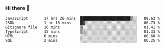 ### Hi there 👋

<!-- - 🔭 I’m currently working on ...
- 🌱 I’m currently learning ...
- 👯 I’m looking to collaborate on ...
- 🤔 I’m looking for help with ...
- 💬 Ask me about ...
- 📫 How to reach me: ...
- 😄 Pronouns: ...
- ⚡ Fun fact: ... -->



<!--START_SECTION:waka-->

```text
JavaScript       17 hrs 26 mins  ██████████████████████▒░░   89.63 %
JSON             1 hr 18 mins    █▓░░░░░░░░░░░░░░░░░░░░░░░   06.73 %
GitIgnore file   16 mins         ▒░░░░░░░░░░░░░░░░░░░░░░░░   01.41 %
TypeScript       15 mins         ▒░░░░░░░░░░░░░░░░░░░░░░░░   01.33 %
HTML             6 mins          ░░░░░░░░░░░░░░░░░░░░░░░░░   00.60 %
SQL              2 mins          ░░░░░░░░░░░░░░░░░░░░░░░░░   00.25 %
```

<!--END_SECTION:waka-->
